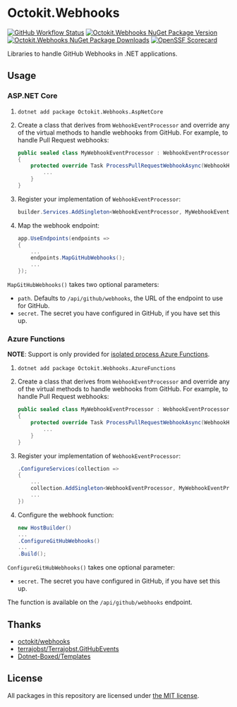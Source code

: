 # Octokit.Webhooks

[![GitHub Workflow Status](https://img.shields.io/github/actions/workflow/status/octokit/webhooks.net/build.yml?branch=main&style=for-the-badge)](https://github.com/octokit/webhooks.net/actions/workflows/build.yml?query=branch%3Amain)
[![Octokit.Webhooks NuGet Package Version](https://img.shields.io/nuget/v/Octokit.Webhooks?style=for-the-badge)](https://www.nuget.org/packages/Octokit.Webhooks/)
[![Octokit.Webhooks NuGet Package Downloads](https://img.shields.io/nuget/dt/Octokit.Webhooks?style=for-the-badge)](https://www.nuget.org/packages/Octokit.Webhooks/)
[![OpenSSF Scorecard](https://img.shields.io/ossf-scorecard/github.com/octokit/webhooks.net?style=for-the-badge)](https://scorecard.dev/viewer/?uri=github.com/octokit/webhooks.net)

Libraries to handle GitHub Webhooks in .NET applications.

## Usage

### ASP.NET Core

1. `dotnet add package Octokit.Webhooks.AspNetCore`
2. Create a class that derives from `WebhookEventProcessor` and override any of the virtual methods to handle webhooks from GitHub. For example, to handle Pull Request webhooks:

    ```C#
    public sealed class MyWebhookEventProcessor : WebhookEventProcessor
    {
        protected override Task ProcessPullRequestWebhookAsync(WebhookHeaders headers, PullRequestEvent pullRequestEvent, PullRequestAction action) {
            ...
        }
    }
    ```

3. Register your implementation of `WebhookEventProcessor`:

    ```C#
    builder.Services.AddSingleton<WebhookEventProcessor, MyWebhookEventProcessor>();
    ```

4. Map the webhook endpoint:

    ```C#
    app.UseEndpoints(endpoints =>
    {
        ...
        endpoints.MapGitHubWebhooks();
        ...
    });
    ```

`MapGitHubWebhooks()` takes two optional parameters:

* `path`. Defaults to `/api/github/webhooks`, the URL of the endpoint to use for GitHub.
* `secret`. The secret you have configured in GitHub, if you have set this up.

### Azure Functions

**NOTE**: Support is only provided for [isolated process Azure Functions](https://learn.microsoft.com/en-us/azure/azure-functions/dotnet-isolated-process-guide).

1. `dotnet add package Octokit.Webhooks.AzureFunctions`
2. Create a class that derives from `WebhookEventProcessor` and override any of the virtual methods to handle webhooks from GitHub. For example, to handle Pull Request webhooks:

    ```C#
    public sealed class MyWebhookEventProcessor : WebhookEventProcessor
    {
        protected override Task ProcessPullRequestWebhookAsync(WebhookHeaders headers, PullRequestEvent pullRequestEvent, PullRequestAction action) {
            ...
        }
    }
    ```

3. Register your implementation of `WebhookEventProcessor`:

    ```C#
    .ConfigureServices(collection =>
    {
        ...
        collection.AddSingleton<WebhookEventProcessor, MyWebhookEventProcessor>();
        ...
    })
    ```

4. Configure the webhook function:

    ```C#
    new HostBuilder()
    ...
    .ConfigureGitHubWebhooks()
    ...
    .Build();
    ```

`ConfigureGitHubWebhooks()` takes one optional parameter:

* `secret`. The secret you have configured in GitHub, if you have set this up.

The function is available on the `/api/github/webhooks` endpoint.

## Thanks

- [octokit/webhooks](https://github.com/octokit/webhooks)
- [terrajobst/Terrajobst.GitHubEvents](https://github.com/terrajobst/Terrajobst.GitHubEvents)
- [Dotnet-Boxed/Templates](https://github.com/Dotnet-Boxed/Templates)

## License

All packages in this repository are licensed under [the MIT license](https://opensource.org/licenses/MIT).
